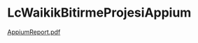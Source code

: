 # LcWaikikBitirmeProjesiAppium
[AppiumReport.pdf](https://github.com/lcwaikiki-test-otomasyon-bootcamp/LcWaikikBitirmeProjesiAppium/files/8987662/AppiumReport.pdf)
